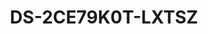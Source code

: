 ---
id: 6
title: "DS-2CE79K0T-LXTSZ"
slug: "turbo-6"
subTitle: "3K Vari-focal Bullet Camera with Two-Way Audio"
category: "turbohd"
imgCard: "/src/assets/images/turbohd/DS-2CE79K0T-LXTSZ/DS-2CE79K0T-LXTSZ-1.webp"
imgAlt: "DS-2CE79K0T-LXTSZ"
thumbnails: [
  "/src/assets/images/turbohd/DS-2CE79K0T-LXTSZ/DS-2CE79K0T-LXTSZ-1.webp",
]
features: [
  "3K resolution (2960 × 1665) for high-quality, sharp imaging",
  "Smart-Hybrid Light for flexible, efficient night surveillance",
  "2.7 mm to 13.5 mm varifocal lens for adjustable viewing range",
  "Up to 60 m white light and 60 m IR for bright night imaging",
  "Built-in mic and speaker for high-quality audio via coaxial cable",
  "Supports real-time two-way communication for live interaction",
  "IP67 water and dust resistant for outdoor use",
  "IK10 vandal-resistant housing for extra durability"
]
rating: 5
reviewCount: 50
specifications: {
  Camera: {
    Image_Sensor: "3K CMOS",
    Max_Resolution: "2960 (H) × 1664 (V)",
    Min_Illumination: "0.01 Lux @ (F1.6, AGC ON), 0 Lux with IR",
    Shutter_Time: {
      PAL: "1/12.5 s to 1/50,000 s",
      NTSC: "1/15 s to 1/50,000 s"
    },
    Day_Night: "ICR",
    Angle_Adjustment: "Pan: 0° to 360°, Tilt: 0° to 75°, Rotate: 0° to 360°",
    Signal_System: "PAL/NTSC"
  },
  Lens: {
    Lens_Type: "2.7 mm to 13.5 mm motorized",
    Focal_Length_FOV: "Horizontal FOV: 98° to 33°, Vertical FOV: 52° to 18°, Diagonal FOV: 116° to 38°",
    Lens_Mount: "Ø14"
  },
  Image: {
    Image_Parameters_Switch: "STD/HIGH-SAT/HIGHLIGHT",
    Image_Settings: "Anti-banding, Brightness, Sharpness, Smart IR",
    Frame_Rate: "TVI: 3K @10 fps/12.5 fps/20 fps/25 fps, 4 MP @25 fps/30 fps, 1080P @25 fps/30 fps",
    Day_Night_Mode: "Auto/Color",
    Wide_Dynamic_Range_WDR: "Digital WDR",
    Image_Enhancement: "DWDR, BLC, HLC, Global",
    Noise_Reduction: "2D DNR",
    White_Balance: "Auto, Manual"
  },
  General: {
    Power: {
      Power_Supply: "12 VDC ±25%, max. 9.6 W",
      Recommendation: "You are recommended to use one power adapter to supply the power for one camera. If a high-impedance cable is used (such as the 18 m extension cable in the kit package), a 15 VDC adapter is required."
    },
    Material: "Main body: Metal; Enclosure: Plastic",
    Dimension: "Ø130 × 102.4 mm (Ø5.12'' × 4.03'')",
    Weight: "Approx. 560 g (1.23 lb.)",
    Operating_Condition: "-40 °C to 60 °C (-40 °F to 140 °F). Humidity 90% or less (non-condensing)",
    Communication: "HIKVISION-C",
    Language: "English"
  }
}
---